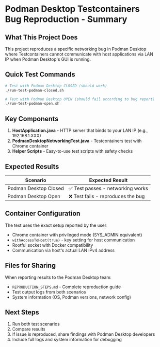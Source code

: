 # Podman Desktop Testcontainers Bug Reproduction - Summary

## What This Project Does

This project reproduces a specific networking bug in Podman Desktop where Testcontainers cannot communicate with host applications via LAN IP when Podman Desktop's GUI is running.

## Quick Test Commands

```bash
# Test with Podman Desktop CLOSED (should work)
./run-test-podman-closed.sh

# Test with Podman Desktop OPEN (should fail according to bug report)  
./run-test-podman-open.sh
```

## Key Components

1. **HostApplication.java** - HTTP server that binds to your LAN IP (e.g., 192.168.1.XXX)
2. **PodmanDesktopNetworkingTest.java** - Testcontainers test with Chrome container
3. **Helper Scripts** - Easy-to-use test scripts with safety checks

## Expected Results

| Scenario | Expected Result |
|----------|----------------|
| Podman Desktop Closed | ✅ Test passes - networking works |
| Podman Desktop Open | ❌ Test fails - reproduces the bug |

## Container Configuration

The test uses the exact setup reported by the user:
- Chrome container with privileged mode (SYS_ADMIN equivalent)
- `withAccessToHost(true)` - key setting for host communication
- Rootful socket with Docker compatibility
- Communication via host's actual LAN IPv4 address

## Files for Sharing

When reporting results to the Podman Desktop team:
- `REPRODUCTION_STEPS.md` - Complete reproduction guide
- Test output logs from both scenarios
- System information (OS, Podman versions, network config)

## Next Steps

1. Run both test scenarios
2. Compare results
3. If issue is reproduced, share findings with Podman Desktop developers
4. Include full logs and system information for debugging
